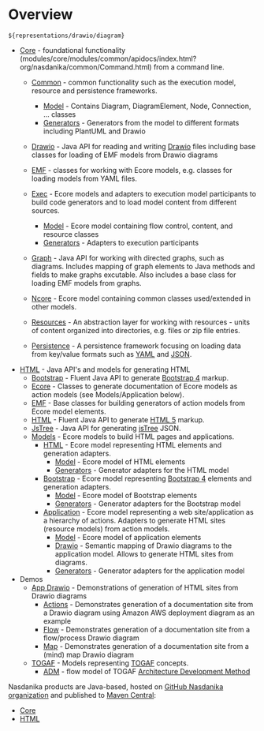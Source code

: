 # Overview

```drawio
${representations/drawio/diagram}
```

* [Core](modules/core/index.html) - foundational functionality
(modules/core/modules/common/apidocs/index.html?org/nasdanika/common/Command.html) from a command line.
    * [Common](modules/core/modules/common/index.html) - common functionality such as the execution model, resource and persistence frameworks.

        * [Model](modules/core/modules/diagram/modules/model/index.html) - Contains Diagram, DiagramElement, Node, Connection, ... classes
        * [Generators](modules/core/modules/diagram/modules/gen/index.html) - Generators from the model to different formats including PlantUML and Drawio    
    * [Drawio](modules/core/modules/drawio/index.html) - Java API for reading and writing [Drawio](https://www.diagrams.net/) files including base classes for loading of EMF models from Drawio diagrams
    * [EMF](modules/core/modules/emf/index.html) - classes for working with Ecore models, e.g. classes for loading models from YAML files.
    * [Exec](modules/core/modules/exec/index.html) - Ecore models and adapters to execution model participants to build code generators and to load model content from different sources.
        * [Model](modules/core/modules/exec/modules/model/index.html) - Ecore model containing flow control, content, and resource classes
        * [Generators](modules/core/modules/exec/modules/gen/index.html) - Adapters to execution participants    
    * [Graph](modules/core/modules/graph/index.html) - Java API for working with directed graphs, such as diagrams. Includes mapping of graph elements to Java methods and fields to make graphs excutable. Also includes a base class for loading EMF models from graphs.
    * [Ncore](modules/core/modules/ncore/index.html) - Ecore model containing common classes used/extended in other models.
    * [Resources](modules/core/modules/resources/index.html) - An abstraction layer for working with resources - units of content organized into directories, e.g. files or zip file entries. 
    * [Persistence](modules/core/modules/persistence/index.html) - A persistence framework focusing on loading data from key/value formats such as [YAML](https://en.wikipedia.org/wiki/YAML) and [JSON](https://en.wikipedia.org/wiki/JSON).
* [HTML](modules/html/index.html) - Java API's and models for generating HTML
    * [Bootstrap](modules/html/modules/bootstrap/index.html) - Fluent Java API to generate [Bootstrap 4](https://getbootstrap.com/docs/4.6/getting-started/introduction/) markup.
    * [Ecore](modules/html/modules/ecore/index.html) - Classes to generate documentation of Ecore models as action models (see Models/Application below). 
    * [EMF](modules/html/modules/emf/index.html) - Base classes for building generators of action models from Ecore model elements.
    * [HTML](modules/html/modules/html/index.html) - Fluent Java API to generate [HTML 5](https://en.wikipedia.org/wiki/HTML5) markup.
    * [JsTree](modules/html/modules/jstree/index.html) - Java API for generating [jsTree](https://www.jstree.com/) JSON.
    * [Models](modules/html/modules/models/index.html) - Ecore models to build HTML pages and applications.
        * [HTML](modules/html/modules/models/modules/html/index.html) - Ecore model representing HTML elements and generation adapters.
            * [Model](modules/html/modules/models/modules/html/modules/model/index.html) - Ecore model of HTML elements
            * [Generators](modules/html/modules/models/modules/html/modules/gen/index.html) - Generator adapters for the HTML model
        * [Bootstrap](modules/html/modules/models/modules/bootstrap/index.html) - Ecore model representing [Bootstrap 4](https://getbootstrap.com/docs/4.5/getting-started/introduction/) elements and generation adapters. 
            * [Model](modules/html/modules/models/modules/bootstrap/modules/model/index.html) - Ecore model of Bootstrap elements
            * [Generators](modules/html/modules/models/modules/bootstrap/modules/gen/index.html) - Generator adapters for the Bootstrap model
        * [Application](modules/html/modules/models/modules/app/index.html) - Ecore model representing a web site/application as a hierarchy of actions. Adapters to generate HTML sites (resource models) from action models.
            * [Model](modules/html/modules/models/modules/app/modules/model/index.html) - Ecore model of application elements
            * [Drawio](modules/html/modules/models/modules/app/modules/drawio/index.html) - Semantic mapping of Drawio diagrams to the application model. Allows to generate HTML sites from diagrams.
            * [Generators](modules/html/modules/models/modules/app/modules/gen/index.html) - Generator adapters for the application model
* Demos
    * [App Drawio](modules/demos/modules/app-drawio/index.html) - Demonstrations of generation of HTML sites from Drawio diagrams
        * [Actions](modules/demos/modules/app-drawio/modules/actions/index.html) - Demonstrates generation of a documentation site from a Drawio diagram using Amazon AWS deployment diagram as an example 
        * [Flow](modules/demos/modules/app-drawio/modules/flow-actions/index.html) - Demonstrates generation of a documentation site from a flow/process Drawio diagram
        * [Map](modules/demos/modules/app-drawio/modules/map/index.html) - Demonstrates generation of a documentation site from a (mind) map Drawio diagram
    * [TOGAF](modules/togaf/index.html) - Models representing [TOGAF](https://en.wikipedia.org/wiki/The_Open_Group_Architecture_Framework) concepts.
        * [ADM](modules/togaf/modules/adm/index.html) - flow model of TOGAF [Architecture Development Method](http://www.opengroup.org/public/arch/p2/p2_intro.htm)           

Nasdanika products are Java-based, hosted on [GitHub Nasdanika organization](https://github.com/Nasdanika) and published to [Maven Central](https://mvnrepository.maven.org/):

* [Core](https://mvnrepository.com/artifact/org.nasdanika.core)
* [HTML](https://mvnrepository.com/artifact/org.nasdanika.html)

